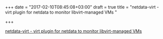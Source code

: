 +++
date = "2017-02-10T08:45:08+03:00"
draft = true
title = "netdata-virt - virt plugin for netdata to monitor libvirt-managed VMs "

+++

<p><a href="https://t.co/PNUISVDL3l">netdata-virt - virt plugin for netdata to monitor libvirt-managed VMs </a></p>
